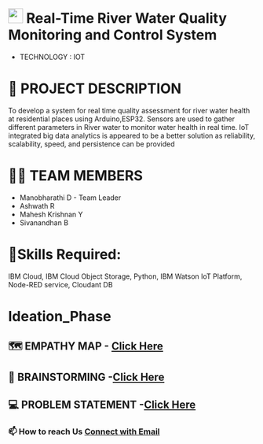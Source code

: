 
#  <img src="[https://media.giphy.com/media/VapauFsEHWCt2/giphy.gif](https://www.google.com/url?sa=i&url=https%3A%2F%2Fgiphy.com%2Fgifs%2FSOCOE-sarawak-jbalb-apakenak-J47stqjLWBNwjlhDwU&psig=AOvVaw1Y9Q5Lta6NF2u8pEWXRXYC&ust=1667322145575000&source=images&cd=vfe&ved=0CA0QjRxqFwoTCIj3kJb5ivsCFQAAAAAdAAAAABAE)" width="30px"> Real-Time River Water Quality Monitoring and Control System
- TECHNOLOGY : IOT

# 📒 PROJECT DESCRIPTION
To develop a system for real time quality assessment for river water health at residential places using Arduino,ESP32. 
Sensors are used to gather different parameters in River water to monitor water health in real time.
IoT integrated big data analytics is appeared to be a better solution as reliability, scalability, speed, and persistence can be provided

# 🧑‍🎓 TEAM MEMBERS
* Manobharathi D - Team Leader
* Ashwath R
* Mahesh Krishnan Y
* Sivanandhan B


# **🎯Skills Required:**        
IBM Cloud, IBM Cloud Object Storage, Python, IBM Watson IoT Platform, Node-RED service, Cloudant DB

# **Ideation_Phase**
## 🗺️ EMPATHY MAP - [Click Here](https://github.com/IBM-EPBL/IBM-Project-41668-1660643898/blob/main/IDEATION%20PHASE/Empathy%20Map.pdf)
## 🧠 BRAINSTORMING -[Click Here](https://github.com/IBM-EPBL/IBM-Project-41668-1660643898/blob/main/IDEATION%20PHASE/Brainstorming-%20Idea%20Generation.pdf)
## 💻 PROBLEM STATEMENT -[Click Here](https://github.com/IBM-EPBL/IBM-Project-41668-1660643898/blob/main/IDEATION%20PHASE/Problem%20Statement.pdf)


### 📫 How to reach Us <a href = "mailto: 19ec127@psgitech.ac.in">Connect with Email</a>

